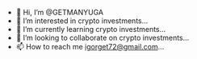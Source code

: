 - 👋 Hi, I’m @GETMANYUGA
- 👀 I’m interested in crypto investments...
- 🌱 I’m currently learning crypto investments...
- 💞️ I’m looking to collaborate on crypto investments...
- 📫 How to reach me igorget72@gmail.com...

<!---
GETMANYUGA/GETMANYUGA is a ✨ special ✨ repository because its `README.md` (this file) appears on your GitHub profile.
You can click the Preview link to take a look at your changes.
--->
